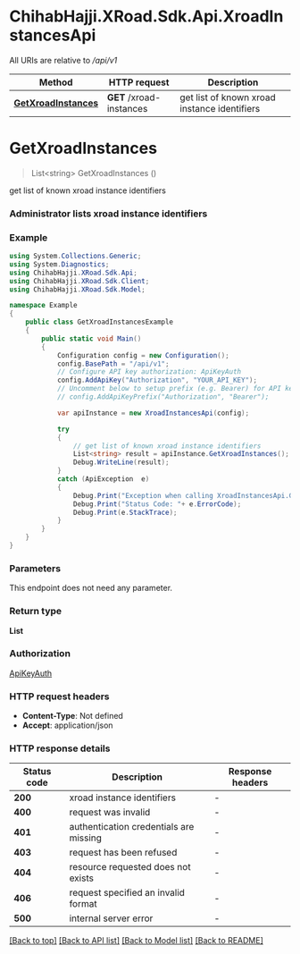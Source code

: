 # ChihabHajji.XRoad.Sdk.Api.XroadInstancesApi

All URIs are relative to */api/v1*

Method | HTTP request | Description
------------- | ------------- | -------------
[**GetXroadInstances**](XroadInstancesApi.md#getxroadinstances) | **GET** /xroad-instances | get list of known xroad instance identifiers


<a name="getxroadinstances"></a>
# **GetXroadInstances**
> List&lt;string&gt; GetXroadInstances ()

get list of known xroad instance identifiers

<h3>Administrator lists xroad instance identifiers</h3>

### Example
```csharp
using System.Collections.Generic;
using System.Diagnostics;
using ChihabHajji.XRoad.Sdk.Api;
using ChihabHajji.XRoad.Sdk.Client;
using ChihabHajji.XRoad.Sdk.Model;

namespace Example
{
    public class GetXroadInstancesExample
    {
        public static void Main()
        {
            Configuration config = new Configuration();
            config.BasePath = "/api/v1";
            // Configure API key authorization: ApiKeyAuth
            config.AddApiKey("Authorization", "YOUR_API_KEY");
            // Uncomment below to setup prefix (e.g. Bearer) for API key, if needed
            // config.AddApiKeyPrefix("Authorization", "Bearer");

            var apiInstance = new XroadInstancesApi(config);

            try
            {
                // get list of known xroad instance identifiers
                List<string> result = apiInstance.GetXroadInstances();
                Debug.WriteLine(result);
            }
            catch (ApiException  e)
            {
                Debug.Print("Exception when calling XroadInstancesApi.GetXroadInstances: " + e.Message );
                Debug.Print("Status Code: "+ e.ErrorCode);
                Debug.Print(e.StackTrace);
            }
        }
    }
}
```

### Parameters
This endpoint does not need any parameter.

### Return type

**List<string>**

### Authorization

[ApiKeyAuth](../README.md#ApiKeyAuth)

### HTTP request headers

 - **Content-Type**: Not defined
 - **Accept**: application/json


### HTTP response details
| Status code | Description | Response headers |
|-------------|-------------|------------------|
| **200** | xroad instance identifiers |  -  |
| **400** | request was invalid |  -  |
| **401** | authentication credentials are missing |  -  |
| **403** | request has been refused |  -  |
| **404** | resource requested does not exists |  -  |
| **406** | request specified an invalid format |  -  |
| **500** | internal server error |  -  |

[[Back to top]](#) [[Back to API list]](../README.md#documentation-for-api-endpoints) [[Back to Model list]](../README.md#documentation-for-models) [[Back to README]](../README.md)

